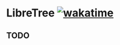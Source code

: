 # LibreTree [![wakatime](https://wakatime.com/badge/user/0c2eb4e9-64a3-4002-8eb0-dea543a982e6/project/2b96f15a-6059-4408-aff3-6a2bfae151a0.svg)](https://wakatime.com/badge/user/0c2eb4e9-64a3-4002-8eb0-dea543a982e6/project/2b96f15a-6059-4408-aff3-6a2bfae151a0)

## TODO
